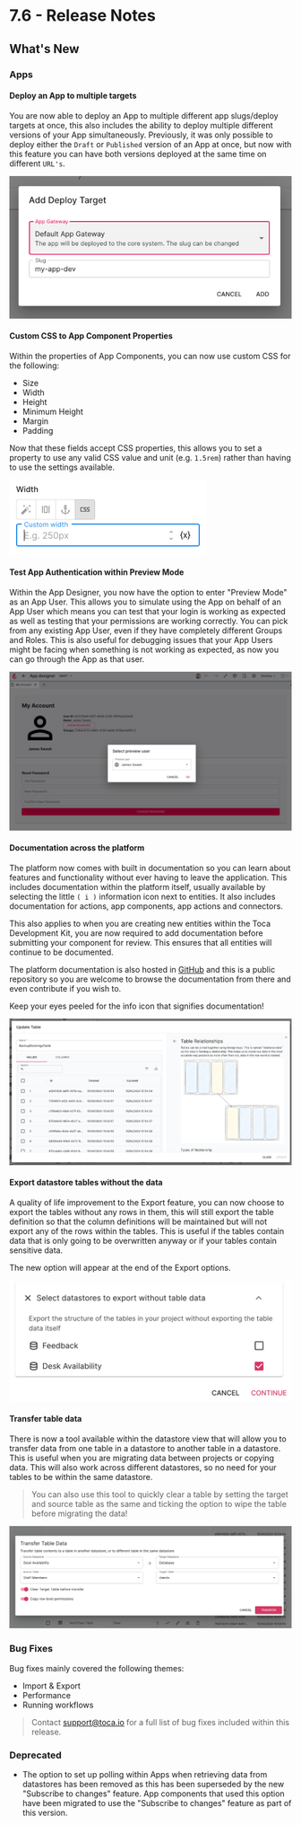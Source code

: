 # 7.6 - Release Notes

## What's New

### Apps

#### Deploy an App to multiple targets

You are now able to deploy an App to multiple different app slugs/deploy targets at once, this also includes the ability to deploy multiple different versions of your App simultaneously. Previously, it was only possible to deploy either the `Draft` or `Published` version of an App at once, but now with this feature you can have both versions deployed at the same time on different `URL's`. 

![Multiple App Deploy Targets](/src/assets/new-deploy-targets.png)

#### Custom CSS to App Component Properties

Within the properties of App Components, you can now use custom CSS for the following:
- Size
- Width
- Height
- Minimum Height
- Margin
- Padding

Now that these fields accept CSS properties, this allows you to set a property to use any valid CSS value and unit (e.g. `1.5rem`) rather than having to use the settings available.


![CSS App Component Properties](/src/assets/css-property.png)

#### Test App Authentication within Preview Mode

Within the App Designer, you now have the option to enter "Preview Mode" as an App User. This allows you to simulate using the App on behalf of an App User which means you can test that your login is working as expected as well as testing that your permissions are working correctly. You can pick from any existing App User, even if they have completely different Groups and Roles. This is also useful for debugging issues that your App Users might be facing when something is not working as expected, as now you can go through the App as that user.


![App User Preview](/src/assets/app-user-preview.png)

#### Documentation across the platform

The platform now comes with built in documentation so you can learn about features and functionality without ever having to leave the application. This includes documentation within the platform itself, usually available by selecting the little `( i )` information icon next to entities. It also includes documentation for actions, app components, app actions and connectors.

This also applies to when you are creating new entities within the Toca Development Kit, you are now required to add documentation before submitting your component for review. This ensures that all entities will continue to be documented.

The platform documentation is also hosted in [GitHub](https://github.com/tocalabs/toca-docs) and this is a public repository so you are welcome to browse the documentation from there and even contribute if you wish to.

Keep your eyes peeled for the info icon that signifies documentation!

![Documentation Example](/src/assets/docs_example.png)

#### Export datastore tables without the data

A quality of life improvement to the Export feature, you can now choose to export the tables without any rows in them, this will still export the table definition so that the column definitions will be maintained but will not export any of the rows within the tables. This is useful if the tables contain data that is only going to be overwritten anyway or if your tables contain sensitive data.

The new option will appear at the end of the Export options.

![Export No Data option](/src/assets/export_no_data.png)

#### Transfer table data

There is now a tool available within the datastore view that will allow you  to transfer data from one table in a datastore to another table in a datastore. This is useful when you are migrating data between projects or copying data. This will also work across different datastores, so no need for your tables to be within the same datastore. 

> You can also use this tool to quickly clear a table by setting the target and source table as the same and ticking the option to wipe the table before migrating the data!

![Data Transfer tool](/src/assets/data_transfer.png)


### Bug Fixes

Bug fixes mainly covered the following themes:
- Import & Export
- Performance
- Running workflows

> Contact <support@toca.io> for a full list of bug fixes included within this release.


### Deprecated

- The option to set up polling within Apps when retrieving data from datastores has been removed as this has been superseded by the new "Subscribe to changes" feature. App components that used this option have been migrated to use the "Subscribe to changes" feature as part of this version.

